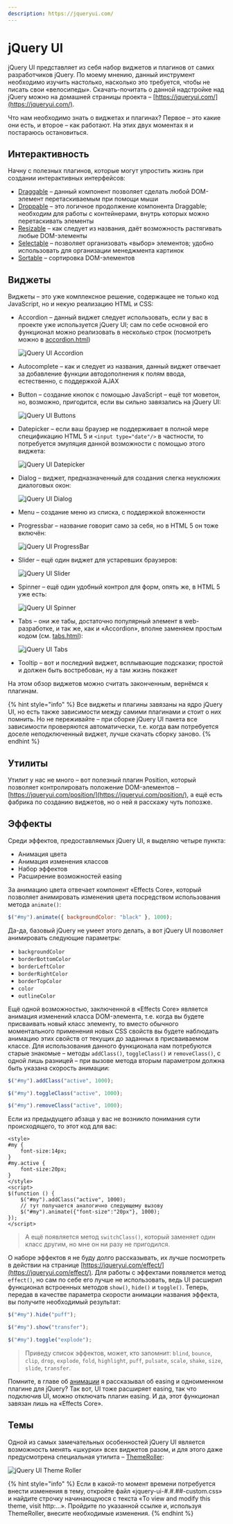 ```yaml
---
description: https://jqueryui.com/
---
```


# jQuery UI

jQuery UI представляет из себя набор виджетов и плагинов от самих разработчиков jQuery. По моему мнению, данный инструмент необходимо изучить настолько, насколько это требуется, чтобы не писать свои «велосипеды». Скачать-почитать о данной надстройке над jQuery можно на домашней страницы проекта – [https://jqueryui.com/](https://jqueryui.com/).

Что нам необходимо знать о виджетах и плагинах? Первое – это какие они есть, и второе – как работают. На этих двух моментах я и постараюсь остановиться.

## Интерактивность

Начну с полезных плагинов, которые могут упростить жизнь при создании интерактивных интерфейсов:

* [Draggable](https://jqueryui.com/draggable/) – данный компонент позволяет сделать любой DOM-элемент перетаскиваемым при помощи мыши
* [Droppable](https://jqueryui.com/droppable/) – это логичное продолжение компонента Draggable; необходим для работы с контейнерами, внутрь которых можно перетаскивать элементы
* [Resizable](https://jqueryui.com/resizable/) – как следует из названия, даёт возможность растягивать любые DOM-элементы
* [Selectable](https://jqueryui.com/selectable/) – позволяет организовать «выбор» элементов; удобно использовать для организации менеджмента картинок
* [Sortable](https://jqueryui.com/sortable/) – сортировка DOM-элементов

## Виджеты

Виджеты – это уже комплексное решение, содержащее не только код JavaScript, но и некую реализацию HTML и CSS:

*   Accordion – данный виджет следует использовать, если у вас в проекте уже используется jQuery UI; сам по себе основной его функционал можно реализовать в несколько строк (посмотреть можно в [accordion.html](https://anton.shevchuk.name/book/code/accordion.html))

    ![jQuery UI Accordion](../../.gitbook/assets/accordion.png)
* Autocomplete – как и следует из названия, данный виджет отвечает за добавление функции автодополнения к полям ввода, естественно, с поддержкой AJAX
*   Button – создание кнопок с помощью JavaScript – ещё тот моветон, но, возможно, пригодится, если вы сильно завязались на jQuery UI:

    ![jQuery UI Buttons](../../.gitbook/assets/buttons.png)
*   Datepicker – если ваш браузер не поддерживает в полной мере спецификацию HTML 5 и `<input type="date"/>` в частности, то потребуется эмуляция данной возможности с помощью этого виджета: &#x20;

    ![jQuery UI Datepicker](../../.gitbook/assets/datepicker.png)
*   Dialog – виджет, предназначенный для создания слегка неуклюжих диалоговых окон:

    ![jQuery UI Dialog](../../.gitbook/assets/dialog.png)
* Menu – создание меню из списка, с поддержкой вложенности
*   Progressbar – название говорит само за себя, но в HTML 5 он тоже включён:

    ![jQuery UI ProgressBar](../../.gitbook/assets/progressbar.png)
*   Slider – ещё один виджет для устаревших браузеров:

    ![jQuery UI Slider](../../.gitbook/assets/slider.png)
*   Spinner – ещё один удобный контрол для форм, опять же, в HTML 5 уже есть:

    ![jQuery UI Spinner](../../.gitbook/assets/spinner.png)
*   Tabs – они же табы, достаточно популярный элемент в web-разработке, и так же, как и «Accordion», вполне заменяем простым кодом (см. [tabs.html](http://anton.shevchuk.name/book/code/tabs.html)):

    ![jQuery UI Tabs](../../.gitbook/assets/tabs.png)
* Tooltip – вот и последний виджет, всплывающие подсказки; простой и должен быть востребован, ну а там жизнь покажет

На этом обзор виджетов можно считать законченным, вернёмся к плагинам.

{% hint style="info" %}
Все виджеты и плагины завязаны на ядро jQuery UI, но есть также зависимости между самими плагинами и стоит о них помнить. Но не переживайте – при сборке jQuery UI пакета все зависимости проверяются автоматически, т.е. когда вам потребуется доселе неподключенный виджет, лучше скачать сборку заново.
{% endhint %}

## Утилиты

Утилит у нас не много – вот полезный плагин Position, который позволяет контролировать положение DOM-элементов – [https://jqueryui.com/position/](https://jqueryui.com/position/), а ещё есть фабрика по созданию виджетов, но о ней я расскажу чуть попозже.

## Эффекты

Среди эффектов, предоставляемых jQuery UI, я выделяю четыре пункта:

* Анимация цвета
* Анимация изменения классов
* Набор эффектов
* Расширение возможностей easing

За анимацию цвета отвечает компонент «Effects Core», который позволяет анимировать изменения цвета посредством использования метода `animate()`:

```javascript
$("#my").animate({ backgroundColor: "black" }, 1000);
```

Да-да, базовый jQuery не умеет этого делать, а вот jQuery UI позволяет анимировать следующие параметры:

* `backgroundColor`
* `borderBottomColor`
* `borderLeftColor`
* `borderRightColor`
* `borderTopColor`
* `color`
* `outlineColor`

Ещё одной возможностью, заключенной в «Effects Core» является анимация изменений класса DOM-элемента, т.е. когда вы будете присваивать новый класс элементу, то вместо обычного моментального применения новых CSS свойств вы будете наблюдать анимацию этих свойств от текущих до заданных в присваиваемом классе. Для использования данного функционала нам потребуются старые знакомые – методы `addClass()`, `toggleClass()` и `removeClass()`, с одной лишь разницей – при вызове метода вторым параметром должна быть указана скорость анимации:

```javascript
$("#my").addClass("active", 1000);

$("#my").toggleClass("active", 1000);

$("#my").removeClass("active", 1000);
```

Если из предыдущего абзаца у вас не возникло понимания сути происходящего, то этот код для вас:

```markup
<style>
#my {
    font-size:14px;
}
#my.active {
    font-size:20px;
}
</style>
<script>
$(function () {
    $("#my").addClass("active", 1000);
    // тут получается аналогично следующему вызову
    $("#my").animate({"font-size":"20px"}, 1000);
});
</script>
```

> А ещё появляется метод `switchClass()`, который заменяет один класс другим, но мне он ни разу не пригодился.

О наборе эффектов я не буду долго рассказывать, их лучше посмотреть в действии на странице [https://jqueryui.com/effect/](https://jqueryui.com/effect/). Для работы с эффектами появляется метод `effect()`, но сам по себе его лучше не использовать, ведь UI расширил функционал встроенных методов `show()`, `hide()` и `toggle()`. Теперь, передав в качестве параметра скорости анимации названия эффекта, вы получите необходимый результат:

```javascript
$("#my").hide("puff");

$("#my").show("transfer");

$("#my").toggle("explode");
```

> Приведу список эффектов, может, кто запомнит: `blind`, `bounce`, `clip`, `drop`, `explode`, `fold`, `highlight`, `puff`, `pulsate`, `scale`, `shake`, `size`, `slide`, `transfer`.

Помните, в главе об [анимации](../../40\_animation/) я рассказывал об easing и одноименном плагине для jQuery? Так вот, UI тоже расширяет easing, так что подключив UI, можно отключать плагин easing. И да, этот функционал завязан лишь на «Effects Core».

## Темы

Одной из самых замечательных особенностей jQuery UI является возможность менять «шкурки» всех виджетов разом, и для этого даже предусмотрена специальная утилита – [ThemeRoller](https://jqueryui.com/themeroller/):

![jQuery UI Theme Roller](../../.gitbook/assets/theme-roller.png)

{% hint style="info" %}
Если в какой-то момент времени потребуется внести изменения в тему, откройте файл «jquery-ui-#.#.##-custom.css» и найдите строчку начинающуюся с текста «To view and modify this theme, visit http:...». Пройдите по указанной ссылке и, используя ThemeRoller, внесите необходимые изменения.
{% endhint %}
